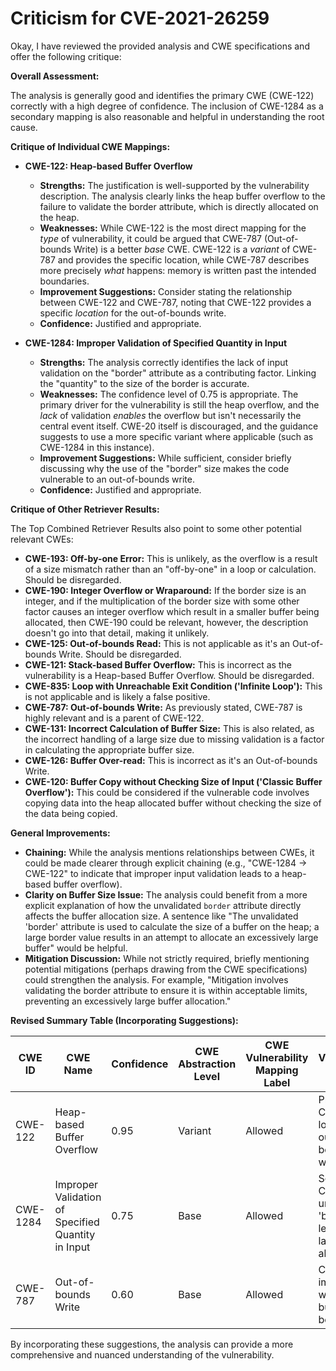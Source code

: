 # Criticism for CVE-2021-26259

Okay, I have reviewed the provided analysis and CWE specifications and offer the following critique:

**Overall Assessment:**

The analysis is generally good and identifies the primary CWE (CWE-122) correctly with a high degree of confidence. The inclusion of CWE-1284 as a secondary mapping is also reasonable and helpful in understanding the root cause.

**Critique of Individual CWE Mappings:**

*   **CWE-122: Heap-based Buffer Overflow**
    *   **Strengths:** The justification is well-supported by the vulnerability description.  The analysis clearly links the heap buffer overflow to the failure to validate the border attribute, which is directly allocated on the heap.
    *   **Weaknesses:** While CWE-122 is the most direct mapping for the *type* of vulnerability, it could be argued that CWE-787 (Out-of-bounds Write) is a better *base* CWE.  CWE-122 is a *variant* of CWE-787 and provides the specific location, while CWE-787 describes more precisely *what* happens: memory is written past the intended boundaries.
    *   **Improvement Suggestions:**  Consider stating the relationship between CWE-122 and CWE-787, noting that CWE-122 provides a specific *location* for the out-of-bounds write.
    *   **Confidence:** Justified and appropriate.

*   **CWE-1284: Improper Validation of Specified Quantity in Input**
    *   **Strengths:**  The analysis correctly identifies the lack of input validation on the "border" attribute as a contributing factor. Linking the "quantity" to the size of the border is accurate.
    *   **Weaknesses:** The confidence level of 0.75 is appropriate. The primary driver for the vulnerability is still the heap overflow, and the *lack* of validation *enables* the overflow but isn't necessarily the central event itself. CWE-20 itself is discouraged, and the guidance suggests to use a more specific variant where applicable (such as CWE-1284 in this instance).
    *   **Improvement Suggestions:** While sufficient, consider briefly discussing why the use of the "border" size makes the code vulnerable to an out-of-bounds write.
    *   **Confidence:** Justified and appropriate.

**Critique of Other Retriever Results:**

The Top Combined Retriever Results also point to some other potential relevant CWEs:

*   **CWE-193: Off-by-one Error:**  This is unlikely, as the overflow is a result of a size mismatch rather than an "off-by-one" in a loop or calculation. Should be disregarded.
*   **CWE-190: Integer Overflow or Wraparound:** If the border size is an integer, and if the multiplication of the border size with some other factor causes an integer overflow which result in a smaller buffer being allocated, then CWE-190 could be relevant, however, the description doesn't go into that detail, making it unlikely.
*   **CWE-125: Out-of-bounds Read:** This is not applicable as it's an Out-of-bounds Write. Should be disregarded.
*   **CWE-121: Stack-based Buffer Overflow:** This is incorrect as the vulnerability is a Heap-based Buffer Overflow. Should be disregarded.
*   **CWE-835: Loop with Unreachable Exit Condition ('Infinite Loop'):** This is not applicable and is likely a false positive.
*   **CWE-787: Out-of-bounds Write:** As previously stated, CWE-787 is highly relevant and is a parent of CWE-122.
*   **CWE-131: Incorrect Calculation of Buffer Size:** This is also related, as the incorrect handling of a large size due to missing validation is a factor in calculating the appropriate buffer size.
*   **CWE-126: Buffer Over-read:** This is incorrect as it's an Out-of-bounds Write.
*   **CWE-120: Buffer Copy without Checking Size of Input ('Classic Buffer Overflow'):** This could be considered if the vulnerable code involves copying data into the heap allocated buffer without checking the size of the data being copied.

**General Improvements:**

*   **Chaining:** While the analysis mentions relationships between CWEs, it could be made clearer through explicit chaining (e.g., "CWE-1284 -> CWE-122" to indicate that improper input validation leads to a heap-based buffer overflow).
*   **Clarity on Buffer Size Issue:** The analysis could benefit from a more explicit explanation of how the unvalidated `border` attribute directly affects the buffer allocation size. A sentence like "The unvalidated 'border' attribute is used to calculate the size of a buffer on the heap; a large border value results in an attempt to allocate an excessively large buffer" would be helpful.
*   **Mitigation Discussion:** While not strictly required, briefly mentioning potential mitigations (perhaps drawing from the CWE specifications) could strengthen the analysis. For example, "Mitigation involves validating the border attribute to ensure it is within acceptable limits, preventing an excessively large buffer allocation."

**Revised Summary Table (Incorporating Suggestions):**

| CWE ID | CWE Name | Confidence | CWE Abstraction Level | CWE Vulnerability Mapping Label | CWE-Vulnerability Mapping Notes |
|---|---|---|---|---|---|
| CWE-122 | Heap-based Buffer Overflow | 0.95 | Variant | Allowed | Primary CWE; location of out-of-bounds write. |
| CWE-1284 | Improper Validation of Specified Quantity in Input | 0.75 | Base | Allowed | Secondary Candidate; unvalidated 'border' size leads to large allocation. |
| CWE-787 | Out-of-bounds Write | 0.60 | Base | Allowed | Contributing; improper write outside buffer boundary. |

By incorporating these suggestions, the analysis can provide a more comprehensive and nuanced understanding of the vulnerability.